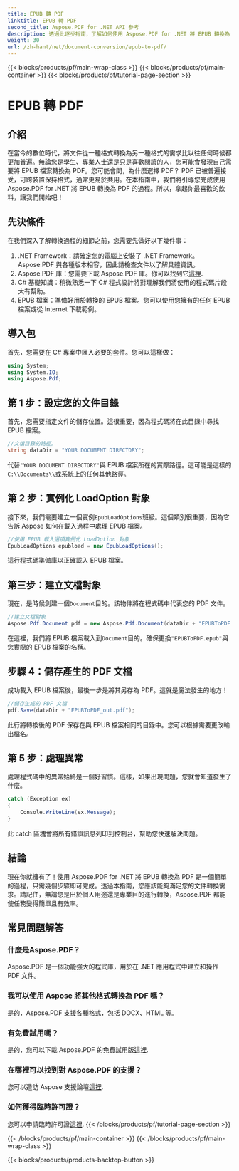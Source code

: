 ```yaml
---
title: EPUB 轉 PDF
linktitle: EPUB 轉 PDF
second_title: Aspose.PDF for .NET API 參考
description: 透過此逐步指南，了解如何使用 Aspose.PDF for .NET 將 EPUB 轉換為 PDF。簡單、有效率且適合所有使用者。
weight: 30
url: /zh-hant/net/document-conversion/epub-to-pdf/
---
```


{{< blocks/products/pf/main-wrap-class >}}
{{< blocks/products/pf/main-container >}}
{{< blocks/products/pf/tutorial-page-section >}}

# EPUB 轉 PDF

## 介紹

在當今的數位時代，將文件從一種格式轉換為另一種格式的需求比以往任何時候都更加普遍。無論您是學生、專業人士還是只是喜歡閱讀的人，您可能會發現自己需要將 EPUB 檔案轉換為 PDF。您可能會問，為什麼選擇 PDF？ PDF 已被普遍接受，可跨裝置保持格式，通常更易於共用。在本指南中，我們將引導您完成使用 Aspose.PDF for .NET 將 EPUB 轉換為 PDF 的過程。所以，拿起你最喜歡的飲料，讓我們開始吧！

## 先決條件

在我們深入了解轉換過程的細節之前，您需要先做好以下幾件事：

1. .NET Framework：請確定您的電腦上安裝了 .NET Framework。 Aspose.PDF 與各種版本相容，因此請檢查文件以了解具體資訊。
2. Aspose.PDF 庫：您需要下載 Aspose.PDF 庫。你可以找到它[這裡](https://releases.aspose.com/pdf/net/).
3. C# 基礎知識：稍微熟悉一下 C# 程式設計將對理解我們將使用的程式碼片段大有幫助。
4. EPUB 檔案：準備好用於轉換的 EPUB 檔案。您可以使用您擁有的任何 EPUB 檔案或從 Internet 下載範例。

## 導入包

首先，您需要在 C# 專案中匯入必要的套件。您可以這樣做：

```csharp
using System;
using System.IO;
using Aspose.Pdf;
```

## 第 1 步：設定您的文件目錄

首先，您需要指定文件的儲存位置。這很重要，因為程式碼將在此目錄中尋找 EPUB 檔案。

```csharp
//文檔目錄的路徑。
string dataDir = "YOUR DOCUMENT DIRECTORY";
```

代替`"YOUR DOCUMENT DIRECTORY"`與 EPUB 檔案所在的實際路徑。這可能是這樣的`C:\\Documents\\`或系統上的任何其他路徑。

## 第 2 步：實例化 LoadOption 對象

接下來，我們需要建立一個實例`EpubLoadOptions`班級。這個類別很重要，因為它告訴 Aspose 如何在載入過程中處理 EPUB 檔案。

```csharp
//使用 EPUB 載入選項實例化 LoadOption 對象
EpubLoadOptions epubload = new EpubLoadOptions();
```

這行程式碼準備庫以正確載入 EPUB 檔案。

## 第三步：建立文檔對象

現在，是時候創建一個`Document`目的。該物件將在程式碼中代表您的 PDF 文件。

```csharp
//建立文檔對象
Aspose.Pdf.Document pdf = new Aspose.Pdf.Document(dataDir + "EPUBToPDF.epub", epubload);
```

在這裡，我們將 EPUB 檔案載入到`Document`目的。確保更換`"EPUBToPDF.epub"`與您實際的 EPUB 檔案的名稱。

## 步驟 4：儲存產生的 PDF 文檔

成功載入 EPUB 檔案後，最後一步是將其另存為 PDF。這就是魔法發生的地方！

```csharp
//儲存生成的 PDF 文檔
pdf.Save(dataDir + "EPUBToPDF_out.pdf");
```

此行將轉換後的 PDF 保存在與 EPUB 檔案相同的目錄中。您可以根據需要更改輸出檔名。

## 第 5 步：處理異常

處理程式碼中的異常始終是一個好習慣。這樣，如果出現問題，您就會知道發生了什麼。

```csharp
catch (Exception ex)
{
    Console.WriteLine(ex.Message);
}
```

此 catch 區塊會將所有錯誤訊息列印到控制台，幫助您快速解決問題。

## 結論

現在你就擁有了！使用 Aspose.PDF for .NET 將 EPUB 轉換為 PDF 是一個簡單的過程，只需幾個步驟即可完成。透過本指南，您應該能夠滿足您的文件轉換需求。請記住，無論您是出於個人用途還是專業目的進行轉換，Aspose.PDF 都能使任務變得簡單且有效率。

## 常見問題解答

### 什麼是Aspose.PDF？
Aspose.PDF 是一個功能強大的程式庫，用於在 .NET 應用程式中建立和操作 PDF 文件。

### 我可以使用 Aspose 將其他格式轉換為 PDF 嗎？
是的，Aspose.PDF 支援各種格式，包括 DOCX、HTML 等。

### 有免費試用嗎？
是的，您可以下載 Aspose.PDF 的免費試用版[這裡](https://releases.aspose.com/).

### 在哪裡可以找到對 Aspose.PDF 的支援？
您可以造訪 Aspose 支援論壇[這裡](https://forum.aspose.com/c/pdf/10).

### 如何獲得臨時許可證？
您可以申請臨時許可證[這裡](https://purchase.aspose.com/temporary-license/).
{{< /blocks/products/pf/tutorial-page-section >}}

{{< /blocks/products/pf/main-container >}}
{{< /blocks/products/pf/main-wrap-class >}}

{{< blocks/products/products-backtop-button >}}

